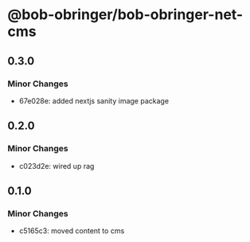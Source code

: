 # @bob-obringer/bob-obringer-net-cms

## 0.3.0

### Minor Changes

- 67e028e: added nextjs sanity image package

## 0.2.0

### Minor Changes

- c023d2e: wired up rag

## 0.1.0

### Minor Changes

- c5165c3: moved content to cms
